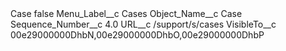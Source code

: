 <?xml version="1.0" encoding="UTF-8"?>
<CustomMetadata xmlns="http://soap.sforce.com/2006/04/metadata" xmlns:xsi="http://www.w3.org/2001/XMLSchema-instance" xmlns:xsd="http://www.w3.org/2001/XMLSchema">
    <label>Case</label>
    <protected>false</protected>
    <values>
        <field>Menu_Label__c</field>
        <value xsi:type="xsd:string">Cases</value>
    </values>
    <values>
        <field>Object_Name__c</field>
        <value xsi:type="xsd:string">Case</value>
    </values>
    <values>
        <field>Sequence_Number__c</field>
        <value xsi:type="xsd:double">4.0</value>
    </values>
    <values>
        <field>URL__c</field>
        <value xsi:type="xsd:string">/support/s/cases</value>
    </values>
    <values>
        <field>VisibleTo__c</field>
        <value xsi:type="xsd:string">00e29000000DhbN,00e29000000DhbO,00e29000000DhbP</value>
    </values>
</CustomMetadata>
